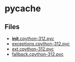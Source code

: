 # __pycache__

## Files

- [__init__.cpython-312.pyc](__init__.cpython-312.pyc)
- [exceptions.cpython-312.pyc](exceptions.cpython-312.pyc)
- [ext.cpython-312.pyc](ext.cpython-312.pyc)
- [fallback.cpython-312.pyc](fallback.cpython-312.pyc)
